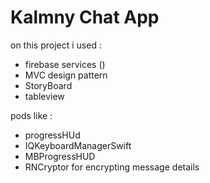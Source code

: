 # Kalmny Chat App 
on  this project i used :
- firebase services ()
- MVC design pattern 
- StoryBoard 
- tableview 

pods like : 
- progressHUd 
- IQKeyboardManagerSwift
- MBProgressHUD
- RNCryptor for encrypting message details 
